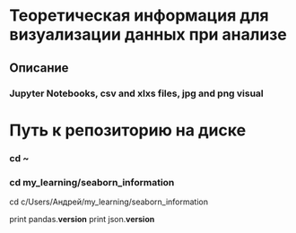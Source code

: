 # Теоретическая информация для визуализации данных при анализе

## Описание

### Jupyter Notebooks, csv and xlxs files, jpg and png visual


# Путь к репозиторию на диске
### cd ~
### cd my_learning/seaborn_information
cd c/Users/Андрей/my_learning/seaborn_information

print pandas.__version__
print json.__version__